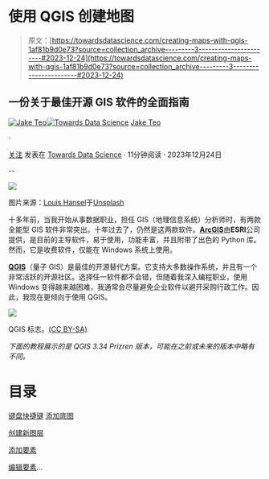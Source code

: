 # 使用 QGIS 创建地图

> 原文：[https://towardsdatascience.com/creating-maps-with-qgis-1af81b9d0e73?source=collection_archive---------3-----------------------#2023-12-24](https://towardsdatascience.com/creating-maps-with-qgis-1af81b9d0e73?source=collection_archive---------3-----------------------#2023-12-24)

## 一份关于最佳开源 GIS 软件的全面指南

[](https://medium.com/@teosiyang?source=post_page-----1af81b9d0e73--------------------------------)[![Jake Teo](../Images/9687f43822fab69befb750a8ec58516d.png)](https://medium.com/@teosiyang?source=post_page-----1af81b9d0e73--------------------------------)[](https://towardsdatascience.com/?source=post_page-----1af81b9d0e73--------------------------------)[![Towards Data Science](../Images/a6ff2676ffcc0c7aad8aaf1d79379785.png)](https://towardsdatascience.com/?source=post_page-----1af81b9d0e73--------------------------------) [Jake Teo](https://medium.com/@teosiyang?source=post_page-----1af81b9d0e73--------------------------------)

·

[关注](https://medium.com/m/signin?actionUrl=https%3A%2F%2Fmedium.com%2F_%2Fsubscribe%2Fuser%2F52b0d82d5bf5&operation=register&redirect=https%3A%2F%2Ftowardsdatascience.com%2Fcreating-maps-with-qgis-1af81b9d0e73&user=Jake+Teo&userId=52b0d82d5bf5&source=post_page-52b0d82d5bf5----1af81b9d0e73---------------------post_header-----------) 发表在 [Towards Data Science](https://towardsdatascience.com/?source=post_page-----1af81b9d0e73--------------------------------) · 11分钟阅读 · 2023年12月24日 [](https://medium.com/m/signin?actionUrl=https%3A%2F%2Fmedium.com%2F_%2Fvote%2Ftowards-data-science%2F1af81b9d0e73&operation=register&redirect=https%3A%2F%2Ftowardsdatascience.com%2Fcreating-maps-with-qgis-1af81b9d0e73&user=Jake+Teo&userId=52b0d82d5bf5&source=-----1af81b9d0e73---------------------clap_footer-----------)

--

[](https://medium.com/m/signin?actionUrl=https%3A%2F%2Fmedium.com%2F_%2Fbookmark%2Fp%2F1af81b9d0e73&operation=register&redirect=https%3A%2F%2Ftowardsdatascience.com%2Fcreating-maps-with-qgis-1af81b9d0e73&source=-----1af81b9d0e73---------------------bookmark_footer-----------)![](../Images/f4f9377b8d9df9d532572dadd1e4967e.png)

图片来源：[Louis Hansel](https://unsplash.com/@louishansel?utm_source=medium&utm_medium=referral)于[Unsplash](https://unsplash.com/?utm_source=medium&utm_medium=referral)

十多年前，当我开始从事数据职业，担任 GIS（地理信息系统）分析师时，有两款全能型 GIS 软件非常突出。十年过去了，仍然是这两款软件。[**ArcGIS**](https://www.esri.com/en-us/arcgis/about-arcgis/overview)由**ESRI**公司提供，是目前的主导软件，易于使用，功能丰富，并且附带了出色的 Python 库。然而，它是收费软件，仅能在 Windows 系统上使用。

[**QGIS**](https://qgis.org/en/site/)（量子 GIS）是最佳的开源替代方案。它支持大多数操作系统，并且有一个非常活跃的开源社区。选择任一软件都不会错，但随着我深入编程职业，使用 Windows 变得越来越困难，我通常会尽量避免企业软件以避开采购行政工作。因此，我现在更倾向于使用 QGIS。

![](../Images/ce26be7474a8974d9b82e4b671cc8fc3.png)

QGIS 标志。[(CC BY-SA)](https://www.qgis.org/en/site/getinvolved/styleguide.html)

*下面的教程展示的是 QGIS 3.34 Prizren 版本，可能在之前或未来的版本中略有不同。*

# 目录

[键盘快捷键](#65b2) [添加底图](#1c57)

[创建新图层](#a1e9)

[添加要素](#590b)

[编辑要素](#dd95)…
